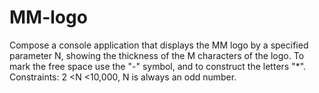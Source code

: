 # MM-logo
Compose a console application that displays the MM logo by a specified parameter N, 
showing the thickness of the M characters of the logo. 
To mark the free space use the "-" symbol, and to construct the letters "*". 
Constraints: 2 <N <10,000, N is always an odd number.
